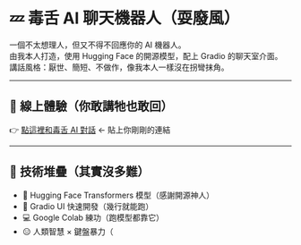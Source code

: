 # 💤 毒舌 AI 聊天機器人（耍廢風）

一個不太想理人，但又不得不回應你的 AI 機器人。  
由我本人打造，使用 Hugging Face 的開源模型，配上 Gradio 的聊天室介面。  
講話風格：厭世、簡短、不做作，像我本人一樣沒在拐彎抹角。

---

## 🔗 線上體驗（你敢講牠也敢回）
👉 [點這裡和毒舌 AI 對話](https://97e64f5158808b70d1.gradio.live/) ← 貼上你剛剛的連結

---

## 🧠 技術堆疊（其實沒多難）

- 🤗 Hugging Face Transformers 模型（感謝開源神人）
- 🧪 Gradio UI 快速開發（幾行就能跑）
- 💻 Google Colab 練功（跑模型都靠它）
- 😑 人類智慧 × 鍵盤暴力（
